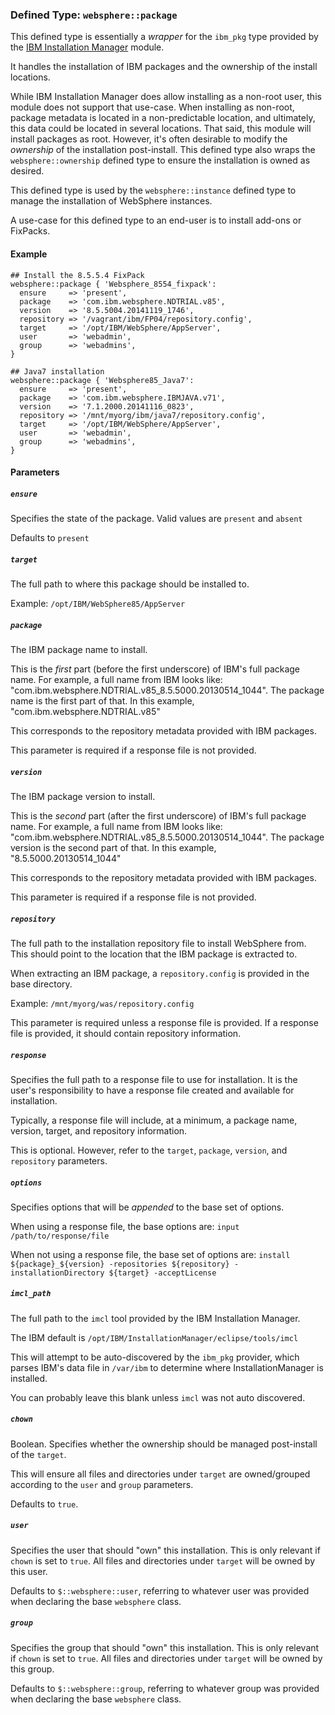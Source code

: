 ### Defined Type: `websphere::package`

This defined type is essentially a _wrapper_ for the `ibm_pkg` type provided
by the [IBM Installation Manager](https://github.com/joshbeard/puppet-ibm_installation_manager)
module.

It handles the installation of IBM packages and the ownership of the install
locations.

While IBM Installation Manager does allow installing as a non-root user, this
module does not support that use-case.  When installing as non-root, package
metadata is located in a non-predictable location, and ultimately, this data
could be located in several locations.  That said, this module will install
packages as root.  However, it's often desirable to modify the _ownership_ of
the installation post-install.  This defined type also wraps the
`websphere::ownership` defined type to ensure the installation is owned as
desired.

This defined type is used by the `websphere::instance` defined type to manage
the installation of WebSphere instances.

A use-case for this defined type to an end-user is to install add-ons or
FixPacks.

#### Example

```puppet
## Install the 8.5.5.4 FixPack
websphere::package { 'Websphere_8554_fixpack':
  ensure     => 'present',
  package    => 'com.ibm.websphere.NDTRIAL.v85',
  version    => '8.5.5004.20141119_1746',
  repository => '/vagrant/ibm/FP04/repository.config',
  target     => '/opt/IBM/WebSphere/AppServer',
  user       => 'webadmin',
  group      => 'webadmins',
}

## Java7 installation
websphere::package { 'Websphere85_Java7':
  ensure     => 'present',
  package    => 'com.ibm.websphere.IBMJAVA.v71',
  version    => '7.1.2000.20141116_0823',
  repository => '/mnt/myorg/ibm/java7/repository.config',
  target     => '/opt/IBM/WebSphere/AppServer',
  user       => 'webadmin',
  group      => 'webadmins',
}
```

#### Parameters

##### `ensure`

Specifies the state of the package.  Valid values are `present` and `absent`

Defaults to `present`

##### `target`

The full path to where this package should be installed to.

Example: `/opt/IBM/WebSphere85/AppServer`

##### `package`

The IBM package name to install.

This is the _first_ part (before the first underscore) of IBM's full package
name.  For example, a full name from IBM looks like:
"com.ibm.websphere.NDTRIAL.v85_8.5.5000.20130514_1044".  The package name is
the first part of that.  In this example, "com.ibm.websphere.NDTRIAL.v85"

This corresponds to the repository metadata provided with IBM packages.

This parameter is required if a response file is not provided.

##### `version`

The IBM package version to install.

This is the _second_ part (after the first underscore) of IBM's full package
name.  For example, a full name from IBM looks like:
"com.ibm.websphere.NDTRIAL.v85_8.5.5000.20130514_1044".  The package version is
the second part of that.  In this example, "8.5.5000.20130514_1044"

This corresponds to the repository metadata provided with IBM packages.

This parameter is required if a response file is not provided.

##### `repository`

The full path to the installation repository file to install WebSphere from.
This should point to the location that the IBM package is extracted to.

When extracting an IBM package, a `repository.config` is provided in the base
directory.

Example: `/mnt/myorg/was/repository.config`

This parameter is required unless a response file is provided.  If a response
file is provided, it should contain repository information.

##### `response`

Specifies the full path to a response file to use for installation.  It is the
user's responsibility to have a response file created and available for
installation.

Typically, a response file will include, at a minimum, a package name, version,
target, and repository information.

This is optional. However, refer to the `target`, `package`, `version`, and
`repository` parameters.

##### `options`

Specifies options that will be _appended_ to the base set of options.

When using a response file, the base options are:
`input /path/to/response/file`

When not using a response file, the base set of options are:
`install ${package}_${version} -repositories ${repository} -installationDirectory ${target} -acceptLicense`

##### `imcl_path`

The full path to the `imcl` tool provided by the IBM Installation Manager.

The IBM default is `/opt/IBM/InstallationManager/eclipse/tools/imcl`

This will attempt to be auto-discovered by the `ibm_pkg` provider, which
parses IBM's data file in `/var/ibm` to determine where InstallationManager
is installed.

You can probably leave this blank unless `imcl` was not auto discovered.

##### `chown`

Boolean. Specifies whether the ownership should be managed post-install of the
`target`.

This will ensure all files and directories under `target` are owned/grouped
according to the `user` and `group` parameters.

Defaults to `true`.

##### `user`

Specifies the user that should "own" this installation.  This is only relevant
if `chown` is set to `true`.  All files and directories under `target` will
be owned by this user.

Defaults to `$::websphere::user`, referring to whatever user was provided when
declaring the base `websphere` class.

##### `group`

Specifies the group that should "own" this installation.  This is only relevant
if `chown` is set to `true`.  All files and directories under `target` will
be owned by this group.

Defaults to `$::websphere::group`, referring to whatever group was provided
when declaring the base `websphere` class.
